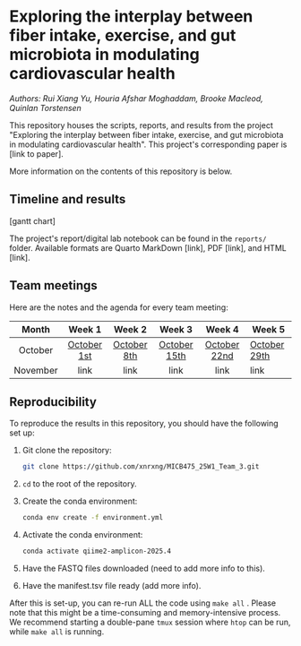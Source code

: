# Exploring the interplay between fiber intake, exercise, and gut microbiota in modulating cardiovascular health

*Authors: Rui Xiang Yu, Houria Afshar Moghaddam, Brooke Macleod, Quinlan Torstensen*

This repository houses the scripts, reports, and results from the project "Exploring the interplay between fiber intake, exercise, and gut microbiota in modulating cardiovascular health". This project's corresponding paper is [link to paper].

More information on the contents of this repository is below.

## Timeline and results

[gantt chart]

The project's report/digital lab notebook can be found in the `reports/` folder. Available formats are Quarto MarkDown [link], PDF [link], and HTML [link].

## Team meetings

Here are the notes and the agenda for every team meeting:

| Month | Week 1 | Week 2 | Week 3 | Week 4 | Week 5 |
|:----------:|:----------:|:----------:|:----------:|:----------:|------------|
| October | [October 1st](https://github.com/xnrxng/MICB475_25W1_Team_3/blob/main/team_meetings/oct_1st_2025_meeting.md) | [October 8th](https://github.com/xnrxng/MICB475_25W1_Team_3/blob/main/team_meetings/oct_8th_2025_meeting.md) | [October 15th](https://github.com/xnrxng/MICB475_25W1_Team_3/blob/main/team_meetings/oct_15th_2025_meeting.md) | [October 22nd](https://github.com/xnrxng/MICB475_25W1_Team_3/blob/main/team_meetings/oct_22nd_2025_meeting.md) | [October 29th](https://github.com/xnrxng/MICB475_25W1_Team_3/blob/main/team_meetings/oct_29th_2025_meeting.md) |
| November | link | link | link | link | link |

## Reproducibility

To reproduce the results in this repository, you should have the following set up:

1.  Git clone the repository:

    ``` bash
    git clone https://github.com/xnrxng/MICB475_25W1_Team_3.git
    ```

2.  `cd` to the root of the repository.

3.  Create the conda environment:

    ``` bash
    conda env create -f environment.yml
    ```

4. Activate the conda environment:

    ``` bash
    conda activate qiime2-amplicon-2025.4
    ```

5.  Have the FASTQ files downloaded (need to add more info to this).

6.  Have the manifest.tsv file ready (add more info).

After this is set-up, you can re-run ALL the code using `make all` . Please note that this might be a time-consuming and memory-intensive process. We recommend starting a double-pane `tmux` session where `htop` can be run, while `make all` is running.
